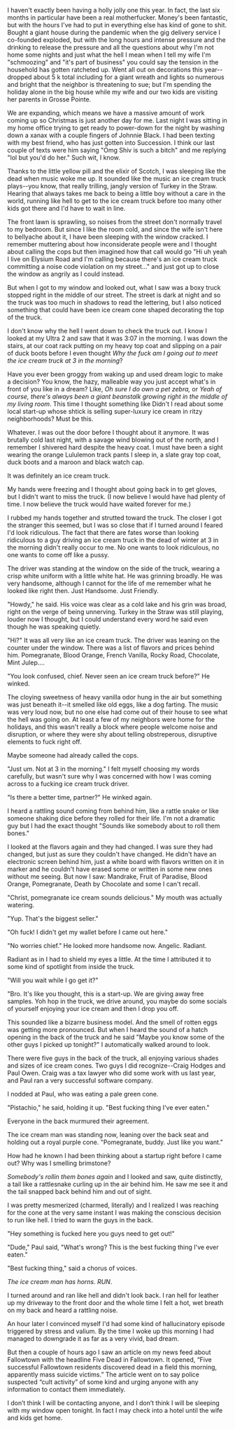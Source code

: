 I haven't exactly been having a holly jolly one this year. In fact, the last six months in particular have been a real motherfucker. Money's been fantastic, but with the hours I've had to put in everything else has kind of gone to shit. Bought a giant house during the pandemic when the gig delivery service I co-founded exploded, but with the long hours and intense pressure and the drinking to release the pressure and all the questions about why I'm not home some nights and just what the hell I mean when I tell my wife I'm "schmoozing" and "it's part of business" you could say the tension in the household has gotten ratcheted up. Went all out on decorations this year--dropped about 5 k total including for a giant wreath and lights so numerous and bright that the neighbor is threatening to sue; but I'm spending the holiday alone in the big house while my wife and our two kids are visiting her parents in Grosse Pointe.  
  
We are expanding, which means we have a massive amount of work coming up so Christmas is just another day for me. Last night I was sitting in my home office trying to get ready to power-down for the night by washing down a xanax with a couple fingers of Johnnie Black. I had been texting with my best friend, who has just gotten into Succession. I think our last couple of texts were him saying "Omg Shiv is such a bitch" and me replying "lol but you'd do her." Such wit, I know.  
  
Thanks to the little yellow pill and the elixir of Scotch, I was sleeping like the dead when music woke me up. It sounded like the music an ice cream truck plays--you know, that really trilling, jangly version of Turkey in the Straw. Hearing that always takes me back to being a little boy without a care in the world, running like hell to get to the ice cream truck before too many other kids got there and I'd have to wait in line.  
  
The front lawn is sprawling, so noises from the street don't normally travel to my bedroom. But since I like the room cold, and since the wife isn't here to bellyache about it, I have been sleeping with the window cracked. I remember muttering about how inconsiderate people were and I thought about calling the cops but then imagined how that call would go "Hi uh yeah I live on Elysium Road and I'm calling because there's an ice cream truck committing a noise code violation on my street..." and just got up to close the window as angrily as I could instead.  
  
But when I got to my window and looked out, what I saw was a boxy truck stopped right in the middle of our street. The street is dark at night and so the truck was too much in shadows to read the lettering, but I also noticed something that could have been ice cream cone shaped decorating the top of the truck.  
  
I don't know why the hell I went down to check the truck out. I know I looked at my Ultra 2 and saw that it was 3:07 in the morning. I was down the stairs, at our coat rack putting on my heavy top coat and slipping on a pair of duck boots before I even thought *Why the fuck am I going out to meet the ice cream truck at 3 in the morning*?  


Have you ever been groggy from waking up and used dream logic to make a decision? You know, the hazy, malleable way you just accept what's in front of you like in a dream? Like, *Oh sure I do own a pet zebra,* or *Yeah of course, there's always been a giant beanstalk growing right in the middle of my living room*. This time I thought something like Didn't I read about some local start-up whose shtick is selling super-luxury ice cream in ritzy neighborhoods? Must be this.  


Whatever. I was out the door before I thought about it anymore. It was brutally cold last night, with a savage wind blowing out of the north, and I remember I shivered hard despite the heavy coat. I must have been a sight wearing the orange Lululemon track pants I sleep in, a slate gray top coat, duck boots and a maroon and black watch cap.  
  
It was definitely an ice cream truck.  
  
My hands were freezing and I thought about going back in to get gloves, but I didn't want to miss the truck. (I now believe I would have had plenty of time. I now believe the truck would have waited forever for me.)  
  
I rubbed my hands together and strutted toward the truck. The closer I got the stranger this seemed, but I was so close that if I turned around I feared I'd look ridiculous. The fact that there are fates worse than looking ridiculous to a guy driving an ice cream truck in the dead of winter at 3 in the morning didn't really occur to me. No one wants to look ridiculous, no one wants to come off like a pussy.  
  
The driver was standing at the window on the side of the truck, wearing a crisp white uniform with a little white hat. He was grinning broadly. He was very handsome, although I cannot for the life of me remember what he looked like right then. Just Handsome. Just Friendly.  
  
"Howdy," he said. His voice was clear as a cold lake and his grin was broad, right on the verge of being unnerving. Turkey in the Straw was still playing, louder now I thought, but I could understand every word he said even though he was speaking quietly.  
  
"Hi?" It was all very like an ice cream truck. The driver was leaning on the counter under the window. There was a list of flavors and prices behind him. Pomegranate, Blood Orange, French Vanilla, Rocky Road, Chocolate, Mint Julep....  
  
"You look confused, chief. Never seen an ice cream truck before?" He winked.  
  
The cloying sweetness of heavy vanilla odor hung in the air but something was just beneath it--it smelled like old eggs, like a dog farting. The music was very loud now, but no one else had come out of their house to see what the hell was going on. At least a few of my neighbors were home for the holidays, and this wasn't really a block where people welcome noise and disruption, or where they were shy about telling obstreperous, disruptive elements to fuck right off.  
  
Maybe someone had already called the cops.  
  
"Just um. Not at 3 in the morning." I felt myself choosing my words carefully, but wasn't sure why I was concerned with how I was coming across to a fucking ice cream truck driver.  
  
"Is there a better time, partner?" He winked again.  
  
I heard a rattling sound coming from behind him, like a rattle snake or like someone shaking dice before they rolled for their life. I'm not a dramatic guy but I had the exact thought "Sounds like somebody about to roll them bones."  
  
I looked at the flavors again and they had changed. I was sure they had changed, but just as sure they couldn't have changed. He didn't have an electronic screen behind him, just a white board with flavors written on it in marker and he couldn't have erased some or written in some new ones without me seeing. But now I saw: Mandrake, Fruit of Paradise, Blood Orange, Pomegranate, Death by Chocolate and some I can't recall.  
  
"Christ, pomegranate ice cream sounds delicious." My mouth was actually watering.  
  
"Yup. That's the biggest seller."  
  
"Oh fuck! I didn't get my wallet before I came out here."  
  
"No worries chief." He looked more handsome now. Angelic. Radiant.  
  
Radiant as in I had to shield my eyes a little. At the time I attributed it to some kind of spotlight from inside the truck.  
  
"Will you wait while I go get it?"  
  
"Bro. It's like you thought, this is a start-up. We are giving away free samples. Yoh hop in the truck, we drive around, you maybe do some socials of yourself enjoying your ice cream and then I drop you off.  
  
This sounded like a bizarre business model. And the smell of rotten eggs was getting more pronounced. But when I heard the sound of a hatch opening in the back of the truck and he said "Maybe you know some of the other guys I picked up tonight?" I automatically walked around to look.  
  
There were five guys in the back of the truck, all enjoying various shades and sizes of ice cream cones. Two guys I did recognize--Craig Hodges and Paul Owen. Craig was a tax lawyer who did some work with us last year, and Paul ran a very successful software company.  
  
I nodded at Paul, who was eating a pale green cone.  
  
"Pistachio," he said, holding it up. "Best fucking thing I've ever eaten."  
  
Everyone in the back murmured their agreement.  
  
The ice cream man was standing now, leaning over the back seat and holding out a royal purple cone. "Pomegranate, buddy. Just like you want."  
  
How had he known I had been thinking about a startup right before I came out? Why was I smelling brimstone?  


*Somebody's rollin them bones again* and I looked and saw, quite distinctly, a tail like a rattlesnake curling up in the air behind him. He saw me see it and the tail snapped back behind him and out of sight.  


I was pretty mesmerized (charmed, literally) and I realized I was reaching for the cone at the very same instant I was making the conscious decision to run like hell. I tried to warn the guys in the back. 

"Hey something is fucked here you guys need to get out!"  


"Dude," Paul said, "What's wrong? This is the best fucking thing I've ever eaten."

"Best fucking thing," said a chorus of voices.  


*The ice cream man has horns. RUN*.  


I turned around and ran like hell and didn't look back. I ran hell for leather up my driveway to the front door and the whole time I felt a hot, wet breath on my back and heard a rattling noise.  
An hour later I convinced myself I'd had some kind of hallucinatory episode triggered by stress and valium. By the time I woke up this morning I had managed to downgrade it as far as a very vivid, bad dream.  


But then a couple of hours ago I saw an article on my news feed about Fallowtown with the headline Five Dead in Fallowtown. It opened, “Five successful Fallowtown residents discovered dead in a field this morning, apparently mass suicide victims.” The article went on to say police suspected “cult activity” of some kind and urging anyone with any information to contact them immediately.  
I don’t think I will be contacting anyone, and I don’t think I will be sleeping with my window open tonight. In fact I may check into a hotel until the wife and kids get home.  
